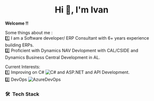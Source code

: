 <h1 align="center">Hi 👋, I'm Ivan</h1>

<b>Welcome !! </b><br/>
  

Some things about me :<br/>
:one: I am a Software developer/ ERP Consultant with 6+ years experience building ERPs.<br/>
:two: Proficient with Dynamics NAV Devlopment with CAL/CSIDE and Dynamics Business Central Development in AL.<br/>

Current Interests:<br/>
:one: Improving on C# ![C#](https://img.shields.io/badge/C%23-C%23-green) and ASP.NET and API Development. <br/>
2️⃣ DevOps ![AzureDevOps](https://img.shields.io/badge/-AzureDevOps-05122A?style=flat&logo=Azure)&nbsp; <br/>


### 🛠 &nbsp;Tech Stack


<!---
ivanonchuru/ivanonchuru is a ✨ special ✨ repository because its `README.md` (this file) appears on your GitHub profile.
You can click the Preview link to take a look at your changes.
--->
